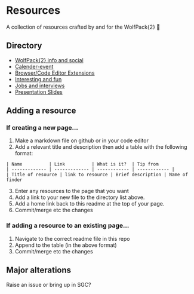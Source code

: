 # Resources

A collection of resources crafted by and for the WolfPack{2} 🐺

## Directory

* [WolfPack{2} info and social](./directory/wolfpack{2}.md)
* [Calender-event](./directory/calendar-events.md)
* [Browser/Code Editor Extensions](./directory/extensions.md)
* [Interesting and fun](./directory/interesting.md)
* [Jobs and interviews](./directory/jobs.md)
* [Presentation Slides](./directory/slides.md)

## Adding a resource

### If creating a new page...
1. Make a markdown file on github or in your code editor
2. Add a relevant title and description then add a table with the following format:

```
| Name          | Link          | What is it?  | Tip from
| ------------- | ------------- | ------------ | ------------ |
| Title of resource | link to resource | Brief description | Name of finder
```

3. Enter any resources to the page that you want
4. Add a link to your new file to the directory list above.
5. Add a home link back to this readme at the top of your page. 
6. Commit/merge etc the changes


### If adding a resource to an existing page...
1. Navigate to the correct readme file in this repo
2. Append to the table (in the above format)
3. Commit/merge etc the changes

## Major alterations

Raise an issue or bring up in SGC?





 
 
 
  





  




